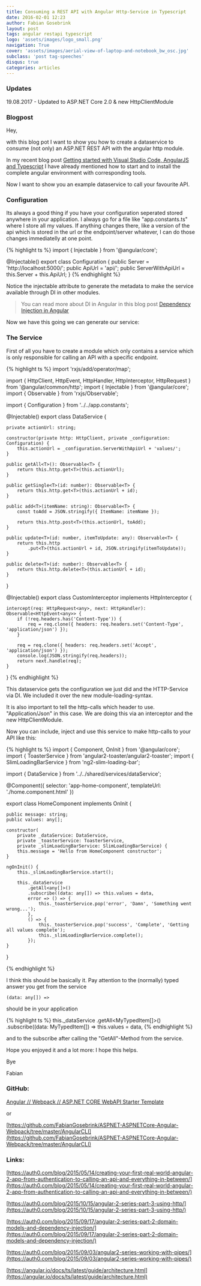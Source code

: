 ```yaml
---
title: Consuming a REST API with Angular Http-Service in Typescript
date: 2016-02-01 12:23
author: Fabian Gosebrink
layout: post
tags: angular restapi typescript
logo: 'assets/images/logo_small.png'
navigation: True
cover: 'assets/images/aerial-view-of-laptop-and-notebook_bw_osc.jpg'
subclass: 'post tag-speeches'
disqus: true
categories: articles
---
```


### Updates

19.08.2017 - Updated to ASP.NET Core 2.0 & new HttpClientModule

### Blogpost

Hey,

with this blog pot I want to show you how to create a dataservice to consume (not only) an ASP.NET REST API with the angular http module.

In my recent blog post [Getting started with Visual Studio Code, AngularJS and Typescript](http://offering.solutions/blog/articles/2015/12/03/getting-started-with-visual-studio-code-angularjs-and-typescript/) I have already mentioned how to start and to install the complete angular environment with corresponding tools.

Now I want to show you an example dataservice to call your favourite API.

### Configuration

Its always a good thing if you have your configuration seperated stored anywhere in your application. I always go for a file like "app.constants.ts" where I store all my values. If anything changes there, like a version of the api which is stored in the url or the endpoint/server whatever, I can do those changes immediatelly at one point.

{% highlight ts %}
import { Injectable } from '@angular/core';

@Injectable()
export class Configuration {
    public Server = 'http://localhost:5000/';
    public ApiUrl = 'api/';
    public ServerWithApiUrl = this.Server + this.ApiUrl;
}
{% endhighlight %}

Notice the injectable attribute to generate the metadata to make the service available through DI in other modules.

> You can read more about DI in Angular in this blog post [Dependency Injection in Angular](http://blog.thoughtram.io/angular/2015/05/18/dependency-injection-in-angular-2.html)

Now we have this going we can generate our service:

### The Service

First of all you have to create a module which only contains a service which is only responsible for calling an API with a specific endpoint.

{% highlight ts %}
import 'rxjs/add/operator/map';

import { HttpClient, HttpEvent, HttpHandler, HttpInterceptor, HttpRequest } from '@angular/common/http';
import { Injectable } from '@angular/core';
import { Observable } from 'rxjs/Observable';

import { Configuration } from '../../app.constants';

@Injectable()
export class DataService {

    private actionUrl: string;

    constructor(private http: HttpClient, private _configuration: Configuration) {
        this.actionUrl = _configuration.ServerWithApiUrl + 'values/';
    }

    public getAll<T>(): Observable<T> {
        return this.http.get<T>(this.actionUrl);
    }

    public getSingle<T>(id: number): Observable<T> {
        return this.http.get<T>(this.actionUrl + id);
    }

    public add<T>(itemName: string): Observable<T> {
        const toAdd = JSON.stringify({ ItemName: itemName });

        return this.http.post<T>(this.actionUrl, toAdd);
    }

    public update<T>(id: number, itemToUpdate: any): Observable<T> {
        return this.http
            .put<T>(this.actionUrl + id, JSON.stringify(itemToUpdate));
    }

    public delete<T>(id: number): Observable<T> {
        return this.http.delete<T>(this.actionUrl + id);
    }
}


@Injectable()
export class CustomInterceptor implements HttpInterceptor {

    intercept(req: HttpRequest<any>, next: HttpHandler): Observable<HttpEvent<any>> {
        if (!req.headers.has('Content-Type')) {
            req = req.clone({ headers: req.headers.set('Content-Type', 'application/json') });
        }

        req = req.clone({ headers: req.headers.set('Accept', 'application/json') });
        console.log(JSON.stringify(req.headers));
        return next.handle(req);
    }
}
{% endhighlight %}

This dataservice gets the configuration we just did and the HTTP-Service via DI. We included it over the new module-loading-syntax.

It is also important to tell the http-calls which header to use. "Application/Json" in this case. We are doing this via an interceptor and the new HttpClientModule.

Now you can include, inject and use this service to make http-calls to your API like this:

{% highlight ts %}
import { Component, OnInit } from '@angular/core';
import { ToasterService } from 'angular2-toaster/angular2-toaster';
import { SlimLoadingBarService } from 'ng2-slim-loading-bar';

import { DataService } from '../../shared/services/dataService';

@Component({
    selector: 'app-home-component',
    templateUrl: './home.component.html'
})

export class HomeComponent implements OnInit {

    public message: string;
    public values: any[];

    constructor(
        private _dataService: DataService,
        private _toasterService: ToasterService,
        private _slimLoadingBarService: SlimLoadingBarService) {
        this.message = 'Hello from HomeComponent constructor';
    }

    ngOnInit() {
        this._slimLoadingBarService.start();

        this._dataService
            .getAll<any[]>()
            .subscribe((data: any[]) => this.values = data,
            error => () => {
                this._toasterService.pop('error', 'Damn', 'Something went wrong...');
            },
            () => {
                this._toasterService.pop('success', 'Complete', 'Getting all values complete');
                this._slimLoadingBarService.complete();
            });
    }
}

{% endhighlight %}

I think this should be basically it. Pay attention to the (normally) typed answer you get from the service

```(data: any[]) =>```

should be in your application

{% highlight ts %}
 this._dataService
            .getAll<MyTypedItem[]>()
            .subscribe((data: MyTypedItem[]) => this.values = data,
{% endhighlight %}

and to the subscribe after calling the "GetAll"-Method from the service.

Hope you enjoyed it and a lot more: I hope this helps.

Bye

Fabian

### GitHub:

[Angular // Webpack // ASP.NET CORE WebAPI Starter Template](https://github.com/FabianGosebrink/ASPNETCore-Angular-Webpack-StarterTemplate)

or

[https://github.com/FabianGosebrink/ASPNET-ASPNETCore-Angular-Webpack/tree/master/AngularCLI](https://github.com/FabianGosebrink/ASPNET-ASPNETCore-Angular-Webpack/tree/master/AngularCLI)

### Links:
[https://auth0.com/blog/2015/05/14/creating-your-first-real-world-angular-2-app-from-authentication-to-calling-an-api-and-everything-in-between/](https://auth0.com/blog/2015/05/14/creating-your-first-real-world-angular-2-app-from-authentication-to-calling-an-api-and-everything-in-between/)

[https://auth0.com/blog/2015/10/15/angular-2-series-part-3-using-http/](https://auth0.com/blog/2015/10/15/angular-2-series-part-3-using-http/)

[https://auth0.com/blog/2015/09/17/angular-2-series-part-2-domain-models-and-dependency-injection/](https://auth0.com/blog/2015/09/17/angular-2-series-part-2-domain-models-and-dependency-injection/)

[https://auth0.com/blog/2015/09/03/angular2-series-working-with-pipes/](https://auth0.com/blog/2015/09/03/angular2-series-working-with-pipes/)

[https://angular.io/docs/ts/latest/guide/architecture.html](https://angular.io/docs/ts/latest/guide/architecture.html)
